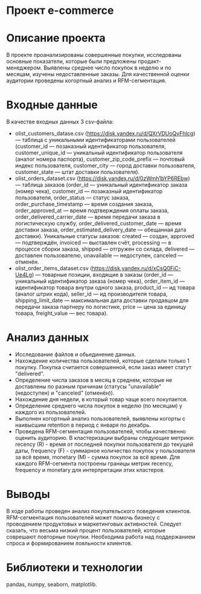 # Проект e-commerce

# Описание проекта
В проекте проанализированы совершенные покупки, исследованы основные показатели, которые были предложены продакт-менеджером. Выявлены среднее число покупок в неделю и по месяцам, изучены недоставленные заказы. Для качественной оценки аудитории проведены когортный анализ и RFM-сегментация.

# Входные данные

В качестве входных данных 3 csv-файла:

* olist_customers_datase.csv (https://disk.yandex.ru/d/QXrVDUoQvFhIcg) — таблица с уникальными идентификаторами пользователей (customer_id — позаказный идентификатор пользователя, customer_unique_id —  уникальный идентификатор пользователя  (аналог номера паспорта), customer_zip_code_prefix —  почтовый индекс пользователя, customer_city —  город доставки пользователя, customer_state —  штат доставки пользователя).
* olist_orders_dataset.csv (https://disk.yandex.ru/d/0zWmh1bYP6REbw) —  таблица заказов (order_id —  уникальный идентификатор заказа (номер чека), customer_id —  позаказный идентификатор пользователя, order_status —  статус заказа, order_purchase_timestamp —  время создания заказа, order_approved_at —  время подтверждения оплаты заказа, order_delivered_carrier_date —  время передачи заказа в логистическую службу, order_delivered_customer_date —  время доставки заказа, order_estimated_delivery_date —  обещанная дата доставки). Уникальные статусы заказов: created —  создан, approved —  подтверждён, invoiced —  выставлен счёт, processing —  в процессе сборки заказа, shipped —  отгружен со склада, delivered —  доставлен пользователю, unavailable —  недоступен, canceled —  отменён.
* olist_order_items_dataset.csv (https://disk.yandex.ru/d/xCsQ0FiC-Ue4Lg) —  товарные позиции, входящие в заказы (order_id —  уникальный идентификатор заказа (номер чека), order_item_id —  идентификатор товара внутри одного заказа, product_id —  ид товара (аналог штрих кода), seller_id — ид производителя товара, shipping_limit_date —  максимальная дата доставки продавцом для передачи заказа партнеру по логистике, price —  цена за единицу товара, freight_value —  вес товара).

# Анализ данных
* Исследование файлов и обьединение данных.
* Нахождение количества пользователей, которые сделали только 1 покупку. Покупка считается совершенной, если заказ имеет статут "delivered".
* Определение числа заказов в месяц в среднем, которые не доставлены по разным причинам (статусы "unavailable" (недоступен) и "canceled" (отменён)).
* Нахождение дня недели, в который товар чаще всего покупается.
* Определение среднего числа покупок в неделю (по месяцам) у каждого из пользователей.
* Выполнен когортный анализ пользователей, выявлены когорты с наивысшим retention в период с января по декабрь.
* Проведена RFM-сегментация пользователей, чтобы качественно оценить аудиторию. В кластеризации выбраны следующие метрики: recency (R) - время от последней покупки пользователя до текущей даты, frequency (F) - суммарное количество покупок у пользователя за всё время, monetary (M) - сумма покупок за всё время. Для каждого RFM-сегмента построены границы метрик recency, frequency и monetary для интерпретации этих кластеров.

#  Выводы
В ходе работы проведен анализ покупательского поведения клиентов. RFM-сегментация пользователей может помочь бизнесу с проводением продуктовых и маркетинговых активностей. Следует сказать, что весьма низкий процент пользователей, которые соврешают повторные покупки. Необходима работа над поддержанием спроса и формированием лояльности клиентов.

# Библиотеки и технологии
pandas, numpy, seaborn, matplotlib.

